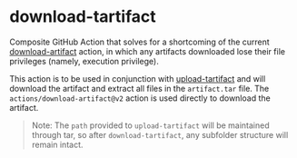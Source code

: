 # download-tartifact

Composite GitHub Action that solves for a shortcoming of the current [download-artifact](https://github.com/actions/download-artifact) action, in which any artifacts downloaded lose their file privileges (namely, execution privilege).

This action is to be used in conjunction with [upload-tartifact](https://github.com/alehechka/upload-tartifact) and will download the artifact and extract all files in the `artifact.tar` file. The `actions/download-artifact@v2` action is used directly to download the artifact.

> Note: The `path` provided to `upload-tartifact` will be maintained through tar, so after `download-tartifact`, any subfolder structure will remain intact.
